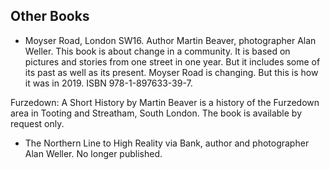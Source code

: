 ## Other Books

- Moyser Road, London SW16. Author Martin Beaver, photographer Alan Weller. This book is about change in a community. It is based on pictures and stories from one street in one year. But it includes some of its past as well as its present. Moyser Road is changing. But this is how it was in 2019. ISBN 978-1-897633-39-7.

Furzedown: A Short History by Martin Beaver is a history of the Furzedown area in Tooting and Streatham, South London. The book is available by request only.

- The Northern Line to High Reality via Bank, author and photographer Alan Weller. No longer published.
